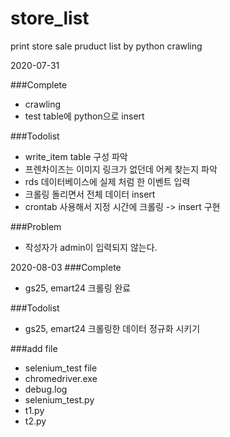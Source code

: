 # store_list
print store sale pruduct list by python crawling

2020-07-31

###Complete
- crawling
- test table에 python으로 insert

###Todolist
- write_item table 구성 파악
- 프렌차이즈는 이미지 링크가 없던데 어케 찾는지 파악
- rds 데이터베이스에 실제 처럼 한 이벤트 입력
- 크롤링 돌리면서 전체 데이터 insert
- crontab 사용해서 지정 시간에 크롤링 -> insert 구현

###Problem
- 작성자가 admin이 입력되지 않는다.

2020-08-03
###Complete
- gs25, emart24 크롤링 완료

###Todolist
- gs25, emart24 크롤링한 데이터 정규화 시키기

###add file
+ selenium_test file
+ chromedriver.exe
+ debug.log
+ selenium_test.py
+ t1.py
+ t2.py
